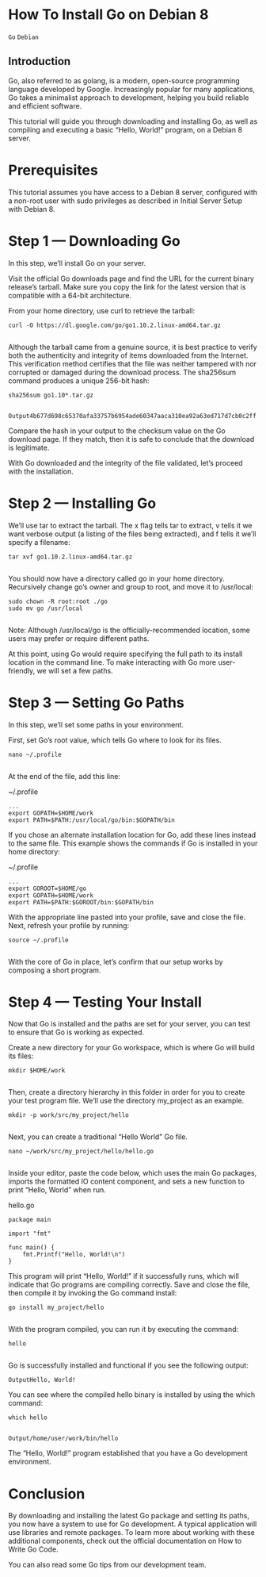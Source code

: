 # How To Install Go on Debian 8

```Go``` ```Debian```

## Introduction


Go, also referred to as golang, is a modern, open-source programming language developed by Google. Increasingly popular for many applications, Go takes a minimalist approach to development, helping you build reliable and efficient software.


This tutorial will guide you through downloading and installing Go, as well as compiling and executing a basic “Hello, World!” program, on a Debian 8 server.


# Prerequisites


This tutorial assumes you have access to a Debian 8 server, configured with a non-root user with sudo privileges as described in Initial Server Setup with Debian 8.


# Step 1 — Downloading Go


In this step, we’ll install Go on your server.


Visit the official Go downloads page and find the URL for the current binary release’s tarball. Make sure you copy the link for the latest version that is compatible with a 64-bit architecture.


From your home directory, use curl to retrieve the tarball:


```
curl -O https://dl.google.com/go/go1.10.2.linux-amd64.tar.gz


```


Although the tarball came from a genuine source, it is best practice to verify both the authenticity and integrity of items downloaded from the Internet. This verification method certifies that the file was neither tampered with nor corrupted or damaged during the download process. The sha256sum command produces a unique 256-bit hash:


```
sha256sum go1.10*.tar.gz


```


```
Output4b677d698c65370afa33757b6954ade60347aaca310ea92a63ed717d7cb0c2ff

```


Compare the hash in your output to the checksum value on the Go download page. If they match, then it is safe to conclude that the download is legitimate.


With Go downloaded and the integrity of the file validated, let’s proceed with the installation.


# Step 2 — Installing Go


We’ll use tar to extract the tarball.  The x flag tells tar to extract, v tells it we want verbose output (a listing of the files being extracted), and f tells it we’ll specify a filename:


```
tar xvf go1.10.2.linux-amd64.tar.gz


```


You should now have a directory called go in your home directory.  Recursively change go’s owner and group to root, and move it to /usr/local:


```
sudo chown -R root:root ./go
sudo mv go /usr/local


```



Note: Although /usr/local/go is the officially-recommended location, some users may prefer or require different paths.

At this point, using Go would require specifying the full path to its install location in the command line. To make interacting with Go more user-friendly, we will set a few paths.


# Step 3 — Setting Go Paths


In this step, we’ll set some paths in your environment.


First, set Go’s root value, which tells Go where to look for its files.


```
nano ~/.profile


```


At the end of the file, add this line:


~/.profile
```
...
export GOPATH=$HOME/work
export PATH=$PATH:/usr/local/go/bin:$GOPATH/bin

```


If you chose an alternate installation location for Go, add these lines instead to the same file. This example shows the commands if Go is installed in your home directory:


~/.profile
```
...
export GOROOT=$HOME/go
export GOPATH=$HOME/work
export PATH=$PATH:$GOROOT/bin:$GOPATH/bin

```


With the appropriate line pasted into your profile, save and close the file. Next, refresh your profile by running:


```
source ~/.profile


```


With the core of Go in place, let’s confirm that our setup works by composing a short program.


# Step 4 — Testing Your Install


Now that Go is installed and the paths are set for your server, you can test to ensure that Go is working as expected.


Create a new directory for your Go workspace, which is where Go will build its files:


```
mkdir $HOME/work


```


Then, create a directory hierarchy in this folder in order for you to create your test program file. We’ll use the directory my_project as an example.


```
mkdir -p work/src/my_project/hello


```


Next, you can create a traditional “Hello World” Go file.


```
nano ~/work/src/my_project/hello/hello.go


```


Inside your editor, paste the code below, which uses the main Go packages, imports the formatted IO content component, and sets a new function to print “Hello, World” when run.


hello.go
```
package main

import "fmt"

func main() {
    fmt.Printf("Hello, World!\n")
}

```


This program will print “Hello, World!” if it successfully runs, which will indicate that Go programs are compiling correctly.  Save and close the file, then compile it by invoking the Go command install:


```
go install my_project/hello


```


With the program compiled, you can run it by executing the command:


```
hello


```


Go is successfully installed and functional if you see the following output:


```
OutputHello, World!

```


You can see where the compiled hello binary is installed by using the which command:


```
which hello


```


```
Output/home/user/work/bin/hello

```


The “Hello, World!” program established that you have a Go development environment.


# Conclusion


By downloading and installing the latest Go package and setting its paths, you now have a system to use for Go development. A typical application will use libraries and remote packages. To learn more about working with these additional components, check out the official documentation on How to Write Go Code.


You can also read some Go tips from our development team.


